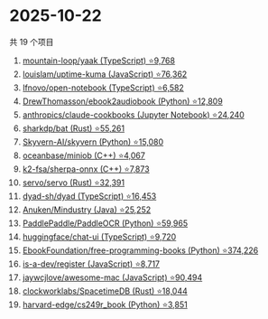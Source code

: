 # 2025-10-22

共 19 个项目

<!-- BEGIN GITHUB -->
<!-- 最后更新时间 2025-10-22 13:10:08 +0800 -->
1. [mountain-loop/yaak (TypeScript) ⭐9,768](https://github.com/mountain-loop/yaak)
1. [louislam/uptime-kuma (JavaScript) ⭐76,362](https://github.com/louislam/uptime-kuma)
1. [lfnovo/open-notebook (TypeScript) ⭐6,582](https://github.com/lfnovo/open-notebook)
1. [DrewThomasson/ebook2audiobook (Python) ⭐12,809](https://github.com/DrewThomasson/ebook2audiobook)
1. [anthropics/claude-cookbooks (Jupyter Notebook) ⭐24,240](https://github.com/anthropics/claude-cookbooks)
1. [sharkdp/bat (Rust) ⭐55,261](https://github.com/sharkdp/bat)
1. [Skyvern-AI/skyvern (Python) ⭐15,080](https://github.com/Skyvern-AI/skyvern)
1. [oceanbase/miniob (C++) ⭐4,067](https://github.com/oceanbase/miniob)
1. [k2-fsa/sherpa-onnx (C++) ⭐7,873](https://github.com/k2-fsa/sherpa-onnx)
1. [servo/servo (Rust) ⭐32,391](https://github.com/servo/servo)
1. [dyad-sh/dyad (TypeScript) ⭐16,453](https://github.com/dyad-sh/dyad)
1. [Anuken/Mindustry (Java) ⭐25,252](https://github.com/Anuken/Mindustry)
1. [PaddlePaddle/PaddleOCR (Python) ⭐59,965](https://github.com/PaddlePaddle/PaddleOCR)
1. [huggingface/chat-ui (TypeScript) ⭐9,720](https://github.com/huggingface/chat-ui)
1. [EbookFoundation/free-programming-books (Python) ⭐374,226](https://github.com/EbookFoundation/free-programming-books)
1. [is-a-dev/register (JavaScript) ⭐8,717](https://github.com/is-a-dev/register)
1. [jaywcjlove/awesome-mac (JavaScript) ⭐90,494](https://github.com/jaywcjlove/awesome-mac)
1. [clockworklabs/SpacetimeDB (Rust) ⭐18,044](https://github.com/clockworklabs/SpacetimeDB)
1. [harvard-edge/cs249r_book (Python) ⭐3,851](https://github.com/harvard-edge/cs249r_book)
<!-- END GITHUB -->